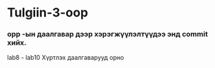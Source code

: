 # Tulgiin-3-oop
<h3>opp -ын даалгавар дээр хэрэгжүүлэлтүүдээ энд commit хийх.</h3>
lab8 - lab10 Хүртлэх даалгаварууд орно
